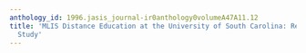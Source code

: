 ```yaml
---
anthology_id: 1996.jasis_journal-ir0anthology0volumeA47A11.12
title: 'MLIS Distance Education at the University of South Carolina: Report of a Case
  Study'
---
```

